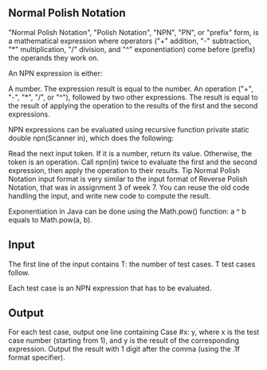 <h2> Normal Polish Notation </h2>
"Normal Polish Notation", "Polish Notation", "NPN", "PN", or "prefix" form, is a mathematical expression where operators ("+" addition, "-" subtraction, "*" multiplication, "/" division, and "^" exponentiation) come before (prefix) the operands they work on.

An NPN expression is either:

A number. The expression result is equal to the number.
An operation ("+", "-", "*", "/", or "^"), followed by two other expressions. The result is equal to the result of applying the operation to the results of the first and the second expressions.

NPN expressions can be evaluated using recursive function private static double npn(Scanner in), which does the following:

Read the next input token. If it is a number, return its value.
Otherwise, the token is an operation. Call npn(in) twice to evaluate the first and the second expression, then apply the operation to their results.
Tip
Normal Polish Notation input format is very similar to the input format of Reverse Polish Notation, that was in assignment 3 of week 7. You can reuse the old code handling the input, and write new code to compute the result.

Exponentiation in Java can be done using the Math.pow() function: a ^ b equals to Math.pow(a, b).

<h2> Input </h2>
The first line of the input contains T: the number of test cases. T test cases follow.

Each test case is an NPN expression that has to be evaluated.

<h2> Output </h2>
For each test case, output one line containing Case #x: y, where x is the test case number (starting from 1), and y is the result of the corresponding expression. Output the result with 1 digit after the comma (using the .1f format specifier).
